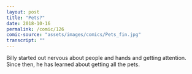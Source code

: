 ```yaml
---
layout: post
title: "Pets?"
date: 2018-10-16
permalink: /comic/126
comic-source: "assets/images/comics/Pets_fin.jpg"
transcript: ""
---
```


Billy started out nervous about people and hands and getting attention. Since then, he has learned about getting all the pets.
